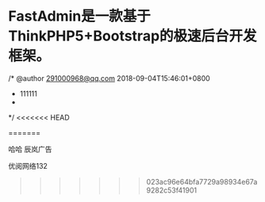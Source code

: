 FastAdmin是一款基于ThinkPHP5+Bootstrap的极速后台开发框架。
===============




/* @author 291000968@qq.com 2018-09-04T15:46:01+0800
 * 111111
 * 
 */
<<<<<<< HEAD

=======
 
 
 
 
 哈哈  辰岚广告 

 优阅网络132
>>>>>>> 023ac96e64bfa7729a98934e67a9282c53f41901
